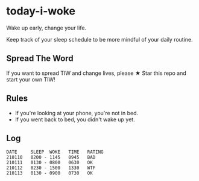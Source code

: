 # today-i-woke
Wake up early, change your life.

Keep track of your sleep schedule to be more mindful of your daily routine.

## Spread The Word

If you want to spread TIW and change lives, please ★ Star this repo and start your own TIW!

## Rules

- If you're looking at your phone, you're not in bed.
- If you went back to bed, you didn't wake up yet.

## Log

```when-i-woke
DATE     SLEEP  WOKE   TIME   RATING
210110   0200 - 1145   0945   BAD
210111   0130 - 0800   0630   OK
210112   0230 - 1500   1330   WTF
210113   0130 - 0900   0730   OK
```
